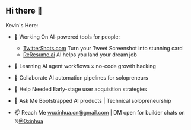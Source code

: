 ## Hi there 👋

Kevin's Here:

- 🔭 Working On AI-powered tools for people:

  - [TwitterShots.com](https://TwitterShots.com) Turn your Tweet Screenshot into stunning card
  - [ReResume.ai](https://ReResume.ai) AI helps you land your dream job

- 🌱 Learning
AI agent workflows × no-code growth hacking

- 👯 Collaborate
AI automation pipelines for solopreneurs

- 🤔 Help Needed
Early-stage user acquisition strategies

- 💬 Ask Me
Bootstrapped AI products | Technical solopreneurship

- 📫 Reach Me
[wuxinhua.cn@gmail.com](mailto:wuxinhua.cn@gmail.com) | DM open for builder chats on 𝕏[@0xinhua](https://x.com/0xinhua)
